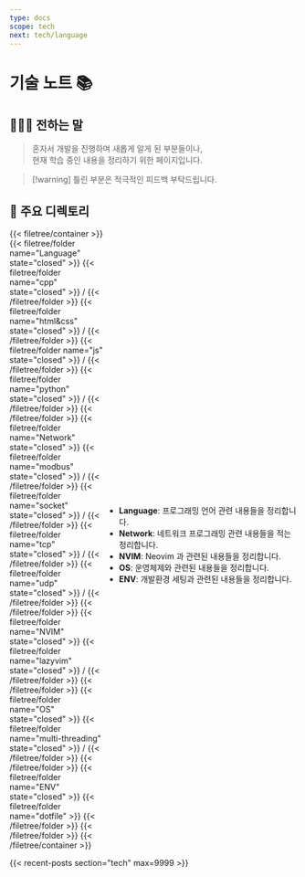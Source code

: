 ```yaml
---
type: docs
scope: tech
next: tech/language
---
```


# 기술 노트 📚

## 👨🏻‍💻 전하는 말

> 혼자서 개발을 진행하며 새롭게 알게 된 부분들이나,  
> 현재 학습 중인 내용을 정리하기 위한 페이지입니다.

> [!warning] 틀린 부분은 적극적인 피드백 부탁드립니다.

## 📌 주요 디렉토리

  <!-- 왼쪽: File Tree -->
<div style="display: flex; justify-content: space-between; align-items: center;">
  <div style="flex: 1; display: flex; flex-direction: column; height: 100%;">
    {{< filetree/container >}}
    {{< filetree/folder name="Language" state="closed" >}}
    {{< filetree/folder name="cpp" state="closed" >}} /
    {{< /filetree/folder >}}
    {{< filetree/folder name="html&css" state="closed" >}} /
    {{< /filetree/folder >}}
    {{< filetree/folder name="js" state="closed" >}} /
    {{< /filetree/folder >}}
    {{< filetree/folder name="python" state="closed" >}} /
    {{< /filetree/folder >}}
    {{< /filetree/folder >}}
    {{< filetree/folder name="Network" state="closed" >}}
    {{< filetree/folder name="modbus" state="closed" >}} /
    {{< /filetree/folder >}}
    {{< filetree/folder name="socket" state="closed" >}} /
    {{< /filetree/folder >}}
    {{< filetree/folder name="tcp" state="closed" >}} /
    {{< /filetree/folder >}}
    {{< filetree/folder name="udp" state="closed" >}} /
    {{< /filetree/folder >}}
    {{< /filetree/folder >}}
    {{< filetree/folder name="NVIM" state="closed" >}}
    {{< filetree/folder name="lazyvim" state="closed" >}} /
    {{< /filetree/folder >}}
    {{< /filetree/folder >}}
    {{< filetree/folder name="OS" state="closed" >}}
    {{< filetree/folder name="multi-threading" state="closed" >}} /
    {{< /filetree/folder >}}
    {{< /filetree/folder >}}
    {{< filetree/folder name="ENV" state="closed" >}}
    {{< filetree/folder name="dotfile" >}}
    {{< /filetree/folder >}}
    {{< /filetree/folder >}}
    {{< /filetree/container >}}
  </div>
  
  <!-- 오른쪽: 설명 -->
  <div style="flex: 2; display: flex; flex-direction: column; height: 100%;">
    <ul> <br>
      <li><strong>Language</strong>: 프로그래밍 언어 관련 내용들을 정리합니다.</li>
      <li><strong>Network</strong>: 네트워크 프로그래밍 관련 내용들을 적는 정리합니다. </li>
      <li><strong>NVIM</strong>: Neovim 과 관련된 내용들을 정리합니다.  </li>
      <li><strong>OS</strong>: 운영체제와 관련된 내용들을 정리합니다.  </li>
      <li><strong>ENV</strong>: 개발환경 세팅과 관련된 내용들을 정리합니다.  </li>
    </ul>
  </div>
</div>

{{< recent-posts section="tech" max=9999 >}}
